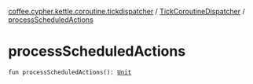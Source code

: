 [coffee.cypher.kettle.coroutine.tickdispatcher](../index.md) / [TickCoroutineDispatcher](index.md) / [processScheduledActions](./process-scheduled-actions.md)

# processScheduledActions

`fun processScheduledActions(): `[`Unit`](https://kotlinlang.org/api/latest/jvm/stdlib/kotlin/-unit/index.html)